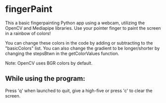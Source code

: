 # fingerPaint
This a basic fingerpainting Python app using a webcam, utilizing the OpenCV and Mediapipe libraries. Use your pointer finger to paint the screen in a rainbow of colors!

You can change these colors in the code by adding or subtracting to the "basicColors" list. You can also change the gradient to be longer/shorter by changing the stepsBtwn in the getColorValues function.

Note: OpenCV uses BGR colors by default.

## While using the program:
Press 'q' when launched to quit, give a high-five or press 'c' to clear the screen.
